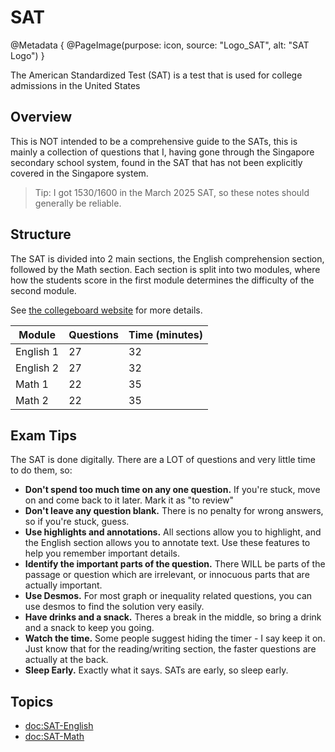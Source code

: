 # SAT

@Metadata {
    @PageImage(purpose: icon, source: "Logo_SAT", alt: "SAT Logo")
}

The American Standardized Test (SAT) is a test that is used for college admissions in the United States

## Overview

This is NOT intended to be a comprehensive guide to the SATs, this is mainly a collection of questions that I, 
having gone through the Singapore secondary school system, found in the SAT that has not been explicitly covered
in the Singapore system.

> Tip: I got 1530/1600 in the March 2025 SAT, so these notes should generally be reliable.

## Structure

The SAT is divided into 2 main sections, the English comprehension section, followed by the Math section. Each section is
split into two modules, where how the students score in the first module determines the difficulty of the second module.

See [the collegeboard website](https://satsuite.collegeboard.org/sat/whats-on-the-test/structure) for more details.

| Module | Questions | Time (minutes) |
|--------|--------|------|
| English 1 | 27 | 32 |
| English 2 | 27 | 32 |
| Math 1 | 22 | 35 |
| Math 2 | 22 | 35 |

## Exam Tips

The SAT is done digitally. There are a LOT of questions and very little time to do them, so:
- **Don't spend too much time on any one question.** If you're stuck, move on and come back to it later. Mark it as "to review"
- **Don't leave any question blank.** There is no penalty for wrong answers, so if you're stuck, guess.
- **Use highlights and annotations.** All sections allow you to highlight, and the English section allows you to annotate text. Use these features to help you remember important details.
- **Identify the important parts of the question.** There WILL be parts of the passage or question which are irrelevant, or innocuous parts that are actually important.
- **Use Desmos.** For most graph or inequality related questions, you can use desmos to find the solution very easily.
- **Have drinks and a snack.** Theres a break in the middle, so bring a drink and a snack to keep you going.
- **Watch the time.** Some people suggest hiding the timer - I say keep it on. Just know that for the reading/writing section, the faster questions are actually at the back.
- **Sleep Early.** Exactly what it says. SATs are early, so sleep early.

## Topics

- <doc:SAT-English>
- <doc:SAT-Math>